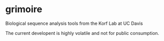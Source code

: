 # grimoire
Biological sequence analysis tools from the Korf Lab at UC Davis

The current developent is highly volatile and not for public consumption.
